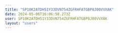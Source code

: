 ```yaml
---
title: "SP10K2ATDH51Y33DVN754ZGFRHFATGBP8J00VVXAK"
date: 2024-05-06T16:06:58.273Z
user: SP10K2ATDH51Y33DVN754ZGFRHFATGBP8J00VVXAK
layout: "users"
---
```

    